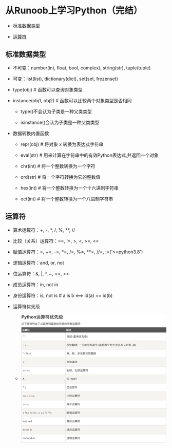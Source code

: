 # 从Runoob上学习Python（完结）

  + [标准数据类型](#标准数据类型)

  + [运算符](#运算符)

## 标准数据类型

  + 不可变：number(int, float, bool, complex), string(str), tuple(tuple)
  
  + 可变：list(list), dictionary(dict), set(set, frozenset)
  
  + type(obj) # 函数可以查询对象类型
  
  + instance(obj1, obj2) # 函数可以比较两个对象类型是否相同
  
    - type()不会认为子类是一种父类类型
   
    - isinstance()会认为子类是一种父类类型
   
  + 数据转换内置函数
  
    - repr(obj) # 将对象 x 转换为表达式字符串
   
    - eval(str) # 用来计算在字符串中的有效Python表达式,并返回一个对象
   
    - chr(int) # 将一个整数转换为一个字符
   
    - ord(str) # 将一个字符转换为它的整数值
   
    - hex(int) # 将一个整数转换为一个十六进制字符串
   
    - oct(int) # 将一个整数转换为一个八进制字符串

## 运算符

  + 算术运算符：+, -, *, /, %, **, //
  
  + 比较（关系）运算符：==, !=, >, <, >=, <=
  
  + 赋值运算符：=, +=, -=, *=, /=, %=, **=, //=, :=('>=python3.8')
  
  + 逻辑运算符：and, or, not
  
  + 位运算符：&, |, ^, ~, <<, >>
  
  + 成员运算符：in, not in
  
  + 身份运算符：is, not is # a is b <==> id(a) == id(b)
  
  + 运算符优先级
  
    - <img style="width:500px;" src="./resources/python_operator_precedence.png"  alt="运算符优先级图片" align=center />
